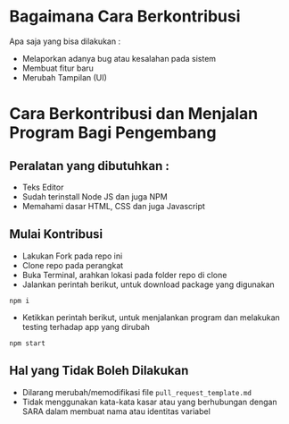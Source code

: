 # Bagaimana Cara Berkontribusi

Apa saja yang bisa dilakukan :

* Melaporkan adanya bug atau kesalahan pada sistem
* Membuat fitur baru
* Merubah Tampilan (UI)

# Cara Berkontribusi dan Menjalan Program Bagi Pengembang

## Peralatan yang dibutuhkan :

* Teks Editor 
* Sudah terinstall Node JS dan juga NPM
* Memahami dasar HTML, CSS dan juga Javascript

## Mulai Kontribusi
* Lakukan Fork pada repo ini
* Clone repo pada perangkat
* Buka Terminal, arahkan lokasi pada folder repo di clone
* Jalankan perintah berikut, untuk download package yang digunakan
```
npm i
```
* Ketikkan perintah berikut, untuk menjalankan program dan melakukan testing terhadap app yang dirubah
```
npm start
```

## Hal yang Tidak Boleh Dilakukan

* Dilarang merubah/memodifikasi file `pull_request_template.md`
* Tidak menggunakan kata-kata kasar atau yang berhubungan dengan SARA dalam membuat nama atau identitas variabel